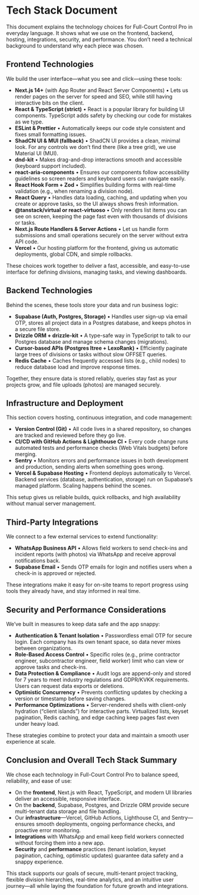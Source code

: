 # Tech Stack Document

This document explains the technology choices for Full-Court Control Pro in everyday language. It shows what we use on the frontend, backend, hosting, integrations, security, and performance. You don’t need a technical background to understand why each piece was chosen.

## Frontend Technologies

We build the user interface—what you see and click—using these tools:

- **Next.js 14+** (with App Router and React Server Components)
  • Lets us render pages on the server for speed and SEO, while still having interactive bits on the client.
- **React & TypeScript (strict)**
  • React is a popular library for building UI components. TypeScript adds safety by checking our code for mistakes as we type.
- **ESLint & Prettier**
  • Automatically keeps our code style consistent and fixes small formatting issues.
- **ShadCN UI & MUI (fallback)**
  • ShadCN UI provides a clean, minimal look. For any controls we don’t find there (like a tree grid), we use Material UI (MUI).
- **dnd-kit**
  • Makes drag-and-drop interactions smooth and accessible (keyboard support included).
- **react-aria-components**
  • Ensures our components follow accessibility guidelines so screen readers and keyboard users can navigate easily.
- **React Hook Form + Zod**
  • Simplifies building forms with real-time validation (e.g., when renaming a division node).
- **React Query**
  • Handles data loading, caching, and updating when you create or approve tasks, so the UI always shows fresh information.
- **@tanstack/virtual or react-virtuoso**
  • Only renders list items you can see on screen, keeping the page fast even with thousands of divisions or tasks.
- **Next.js Route Handlers & Server Actions**
  • Let us handle form submissions and small operations securely on the server without extra API code.
- **Vercel**
  • Our hosting platform for the frontend, giving us automatic deployments, global CDN, and simple rollbacks.

These choices work together to deliver a fast, accessible, and easy-to-use interface for defining divisions, managing tasks, and viewing dashboards.

## Backend Technologies

Behind the scenes, these tools store your data and run business logic:

- **Supabase (Auth, Postgres, Storage)**
  • Handles user sign-up via email OTP, stores all project data in a Postgres database, and keeps photos in a secure file store.
- **Drizzle ORM + drizzle-kit**
  • A type-safe way in TypeScript to talk to our Postgres database and manage schema changes (migrations).
- **Cursor-based APIs (Postgres ltree + LexoRank)**
  • Efficiently paginate large trees of divisions or tasks without slow OFFSET queries.
- **Redis Cache**
  • Caches frequently accessed lists (e.g., child nodes) to reduce database load and improve response times.

Together, they ensure data is stored reliably, queries stay fast as your projects grow, and file uploads (photos) are managed securely.

## Infrastructure and Deployment

This section covers hosting, continuous integration, and code management:

- **Version Control (Git)**
  • All code lives in a shared repository, so changes are tracked and reviewed before they go live.
- **CI/CD with GitHub Actions & Lighthouse CI**
  • Every code change runs automated tests and performance checks (Web Vitals budgets) before merging.
- **Sentry**
  • Monitors errors and performance issues in both development and production, sending alerts when something goes wrong.
- **Vercel & Supabase Hosting**
  • Frontend deploys automatically to Vercel. Backend services (database, authentication, storage) run on Supabase’s managed platform. Scaling happens behind the scenes.

This setup gives us reliable builds, quick rollbacks, and high availability without manual server management.

## Third-Party Integrations

We connect to a few external services to extend functionality:

- **WhatsApp Business API**
  • Allows field workers to send check-ins and incident reports (with photos) via WhatsApp and receive approval notifications back.
- **Supabase Email**
  • Sends OTP emails for login and notifies users when a check-in is approved or rejected.

These integrations make it easy for on-site teams to report progress using tools they already have, and stay informed in real time.

## Security and Performance Considerations

We’ve built in measures to keep data safe and the app snappy:

- **Authentication & Tenant Isolation**
  • Passwordless email OTP for secure login. Each company has its own tenant space, so data never mixes between organizations.
- **Role-Based Access Control**
  • Specific roles (e.g., prime contractor engineer, subcontractor engineer, field worker) limit who can view or approve tasks and check-ins.
- **Data Protection & Compliance**
  • Audit logs are append-only and stored for 7 years to meet industry regulations and GDPR/KVKK requirements. Users can request data exports or deletions.
- **Optimistic Concurrency**
  • Prevents conflicting updates by checking a version or timestamp before saving changes.
- **Performance Optimizations**
  • Server-rendered shells with client-only hydration (“client islands”) for interactive parts. Virtualized lists, keyset pagination, Redis caching, and edge caching keep pages fast even under heavy load.

These strategies combine to protect your data and maintain a smooth user experience at scale.

## Conclusion and Overall Tech Stack Summary

We chose each technology in Full-Court Control Pro to balance speed, reliability, and ease of use:

- On the **frontend**, Next.js with React, TypeScript, and modern UI libraries deliver an accessible, responsive interface.
- On the **backend**, Supabase, Postgres, and Drizzle ORM provide secure multi-tenant data storage and file handling.
- Our **infrastructure**—Vercel, GitHub Actions, Lighthouse CI, and Sentry—ensures smooth deployments, ongoing performance checks, and proactive error monitoring.
- **Integrations** with WhatsApp and email keep field workers connected without forcing them into a new app.
- **Security** and **performance** practices (tenant isolation, keyset pagination, caching, optimistic updates) guarantee data safety and a snappy experience.

This stack supports our goals of secure, multi-tenant project tracking, flexible division hierarchies, real-time analytics, and an intuitive user journey—all while laying the foundation for future growth and integrations.
